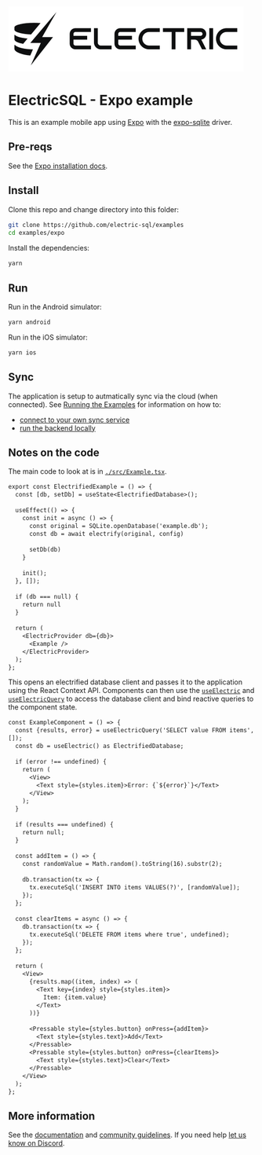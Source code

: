 <a href="https://electric-sql.com">
  <picture>
    <source media="(prefers-color-scheme: dark)"
        srcset="https://raw.githubusercontent.com/electric-sql/meta/main/identity/ElectricSQL-logo-light-trans.svg"
    />
    <source media="(prefers-color-scheme: light)"
        srcset="https://raw.githubusercontent.com/electric-sql/meta/main/identity/ElectricSQL-logo-black.svg"
    />
    <img alt="ElectricSQL logo"
        src="https://raw.githubusercontent.com/electric-sql/meta/main/identity/ElectricSQL-logo-black.svg"
    />
  </picture>
</a>

# ElectricSQL - Expo example

This is an example mobile app using [Expo](https://expo.de) with the [expo-sqlite](https://docs.expo.dev/versions/latest/sdk/sqlite/) driver.

## Pre-reqs

See the [Expo installation docs](https://docs.expo.dev/get-started/installation/).

## Install

Clone this repo and change directory into this folder:

```sh
git clone https://github.com/electric-sql/examples
cd examples/expo
```

Install the dependencies:

```sh
yarn
```

## Run

Run in the Android simulator:

```sh
yarn android
```

Run in the iOS simulator:

```sh
yarn ios
```

## Sync

The application is setup to autmatically sync via the cloud (when connected). See [Running the Examples](/docs/overview/examples) for information on how to:

- [connect to your own sync service](/docs/overview/examples#option-2--connect-to-your-own-sync-service)
- [run the backend locally](/docs/overview/examples#option-3--run-the-backend-locally)

## Notes on the code

The main code to look at is in [`./src/Example.tsx`](./src/Example.tsx).

```tsx
export const ElectrifiedExample = () => {
  const [db, setDb] = useState<ElectrifiedDatabase>();

  useEffect(() => {
    const init = async () => {
      const original = SQLite.openDatabase('example.db');
      const db = await electrify(original, config)

      setDb(db)
    }

    init();
  }, []);

  if (db === null) {
    return null
  }

  return (
    <ElectricProvider db={db}>
      <Example />
    </ElectricProvider>
  );
};
```

This opens an electrified database client and passes it to the application using the React Context API. Components can then use the [`useElectric`](https://electric-sql.com/docs/usage/frameworks#useelectric-hook) and [`useElectricQuery`](https://electric-sql.com/docs/usage/frameworks#useelectricquery-hook) to access the database client and bind reactive queries to the component state.

```tsx
const ExampleComponent = () => {
  const {results, error} = useElectricQuery('SELECT value FROM items', []);
  const db = useElectric() as ElectrifiedDatabase;

  if (error !== undefined) {
    return (
      <View>
        <Text style={styles.item}>Error: {`${error}`}</Text>
      </View>
    );
  }

  if (results === undefined) {
    return null;
  }

  const addItem = () => {
    const randomValue = Math.random().toString(16).substr(2);

    db.transaction(tx => {
      tx.executeSql('INSERT INTO items VALUES(?)', [randomValue]);
    });
  };

  const clearItems = async () => {
    db.transaction(tx => {
      tx.executeSql('DELETE FROM items where true', undefined);
    });
  };

  return (
    <View>
      {results.map((item, index) => (
        <Text key={index} style={styles.item}>
          Item: {item.value}
        </Text>
      ))}

      <Pressable style={styles.button} onPress={addItem}>
        <Text style={styles.text}>Add</Text>
      </Pressable>
      <Pressable style={styles.button} onPress={clearItems}>
        <Text style={styles.text}>Clear</Text>
      </Pressable>
    </View>
  );
};
```

## More information

See the [documentation](https://electric-sql.com/docs) and [community guidelines](https://github.com/electric-sql/meta). If you need help [let us know on Discord](https://discord.gg/B7kHGwDcbj).
